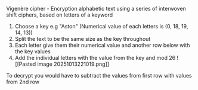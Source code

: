 Vigenère cipher - Encryption alphabetic text using a series of interwoven shift ciphers, based on letters of a keyword

1. Choose a key e.g "Aston" (Numerical value of each letters is (0, 18, 19, 14, 13))
2. Split the text to be the same size as the key throughout 
3. Each letter give them their numerical value and another row below with the key values
4. Add the individual letters with the value from the key and mod 26 
![[Pasted image 20251013221019.png]]

To decrypt you would have to subtract the values from first row with values from 2nd row 